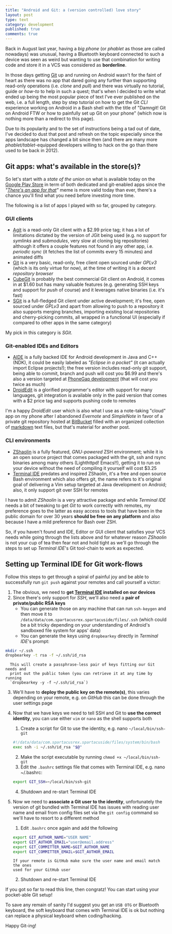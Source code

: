 ```yaml
---
title: "Android and Git: a (version controlled) love story"
layout: post
type: text
category: development
published: true
comments: true
---
```

Back in August last year, having a _big phone_ (or _phablet_ as those are called
nowadays) was unusual, having a Bluetooth keyboard connected to such
a device was seen as weird but wanting to use that combination for writing code
and store it in a VCS was considered as **borderline**.

In those days getting [Git] up and running on Android wasn't for the faint of
heart as there was no app that dared going any further than supporting read-only
operations (i.e. _clone_ and _pull_) and there was virtually no tutorial, guide
or _how-to_ to help in such a quest; that's when I decided to write what ended
up being the most popular piece of text I've ever published on the web, i.e. a
full length, step by step tutorial on how to get the Git _CLI_ experience
working on Android in a Bash shell with the title of "Damngit! Git on Android
FTW or how to painfully set up Git on your phone" (which now is nothing more
than a redirect to this page).

Due to its popularity and to the set of instructions being a tad out of date,
I've decided to dust that post and refresh on the topic especially since the
apps landscape has changed a bit since then (and there are many more
_phablet/tablet_-equipped developers willing to hack on the go than there used
to be back in 2012).


Git apps: what's available in the store(s)?
-------------------------------------------

So let's start with a _state of the union_ on what is available today on the
[Google Play Store] in term of both dedicated and git-enabled apps since the
_"[There's an app for that](appft)"_ meme is more valid today than ever,
there's a chance you'll find what you need before investing more time.

The following is a list of apps I played with so far, grouped by category.

### GUI clients ###

- [Agit] is a read-only Git client with a $2.99 price tag; it has a lot of
  limitations dictated by the version of JGit being used (e.g. no support for
  _symlinks_ and _submodules_, very slow at cloning big repositories) although
  it offers a couple features not found in any other app, i.e. _periodic sync_
  (it fetches the list of commits every 15 minutes) and animated diffs
- [Git](git.android) is a very basic, read-only, free client open sourced under
  _GPLv3_ (which is its only virtue for now), at the time of writing it is a
  decent _repository browser_
- [CubeGit] is probably the best commercial Git client on Android, it comes in
  at $1.60 but has many valuable features (e.g. generating SSH keys and support
  for _push_ of course) and it leverages native binaries (i.e. it's fast)
- [SGit] is a full-fledged Git client under active development; it's free,
  open sourced under _GPLv3_ and apart from allowing to push to a repository it
  also supports merging branches, importing existing local repositories and
  cherry-picking commits, all wrapped in a functional UI (especially if compared
  to other apps in the same category)

My pick in this category is _SGit_.

### Git-enabled IDEs and Editors ###

- [AIDE] is a fully backed IDE for Android development in Java and C++ (NDK),
  it could be easily labeled as _"Eclipse in a pocket"_ (it can actually import
  Eclipse projects!); the free version includes read-only git support, being
  able to commit, branch and push will cost you $6.99 and there's also a version
  targeted at [PhoneGap development] \(that will cost you twice as much\)
- [DroidEdit] is a glorified programmer's editor with support for many languages,
  git integration is available only in the paid version that comes with a $2
  price tag and supports pushing code to remotes

I'm a happy _DroidEdit_ user which is also what I use as a note-taking "cloud" app
on my phone after I abandoned _Evernote_ and _SimpleNote_ in favor of a private
git repository hosted at [BitBucket] filled with an organized collection of
[markdown] text files, but that's material for another post.

### CLI environments ###

- [ZShaolin] is a fully featured, _GNU-powered_ ZSH environment; while it is an
  open source project that comes packaged with the git, ssh and rsync binaries
  among many others (Lighthttpd! Emacs!!), getting it to run on your device
  without the need of compiling it yourself will cost $3.25
- [Terminal IDE] predates and inspired ZShaolin, it's a free and open source
  Bash environment which also offers git, the name refers to it's original goal
  of delivering a Vim setup targeted at Java development on Android; also, it
  only support git over SSH for remotes

I have to admit _ZShaolin_ is a very attractive package and while _Terminal IDE_
needs a bit of tweaking to get _Git_ to work correctly with remotes, my
preference goes to the latter as easy access to tools that have been in the
public domain for over 30 years **should be free on any platform** and also
because I have a mild preference for Bash over ZSH.

So, if you haven't found and IDE, Editor or GUI client that satisfies your VCS
needs while going through the lists above and for whatever reason _ZShaolin_ is
not your cup of tea then fear not and hold tight as we'll go through the steps
to set up _Terminal IDE_'s Git tool-chain to work as expected.

Setting up Terminal IDE for Git work-flows
------------------------------------------

Follow this steps to get through a spiral of painful joy and be able to
successfully run `git push` against your remotes and call yourself a victor:

1. The obvious, we need to **get [Terminal IDE] installed on our devices**
2. Since there's only support for _SSH_, we'll also need a
   **pair of private/public RSA keys**
    - You can generate those on any machine that can run `ssh-keygen` and then
      move it to `/data/data/com.spartacusrex.spartacuside/files/.ssh` (which
      could be a bit tricky depending on your understanding of Android's
      sandboxed file system for apps' data)
    - You can generate the keys using `dropbearkey` directly in _Terminal IDE_'s
      prompt:
```bash
mkdir ~/.ssh
dropbearkey -t rsa -f ~/.ssh/id_rsa
```
      This will create a passphrase-less pair of keys fitting our Git needs and
      print out the public token (you can retrieve it at any time by running
      `dropbearkey -y -f ~/.ssh/id_rsa`)
3. We'll have to **deploy the public key on the remote(s)**, this varies
   depending on your remote, e.g. on _GitHub_ this can be done through the user
   settings page
4. Now that we have keys we need to tell SSH and Git to
   **use the correct identity**, you can use either `vim` or `nano` as the shell
   supports both

    1. Create a script for Git to use the identity, e.g. nano `~/local/bin/ssh-git`
    ```bash
    #!/data/data/com.spartacusrex.spartacuside/files/system/bin/bash
    exec ssh -i ~/.ssh/id_rsa "$@"
    ```
    2. Make the script executable by running `chmod +x ~/local/bin/ssh-git`
    3. Edit the `.bashrc` settings file that comes with Terminal IDE, e.g. nano ~/.bashrc:
    ```bash
    export GIT_SSH=~/local/bin/ssh-git
    ```
    4. Shutdown and re-start Terminal IDE
5. Now we need to **associate a Git user to the identity**, unfortunately the
   version of git bundled with Terminal IDE has issues with reading user name
   and email from config files set via the `git config` command so we'll have to
   resort to a different method

    1. Edit `.bashrc` once again and add the following
    ```bash
    export GIT_AUTHOR_NAME="USER NAME"
    export GIT_AUTHOR_EMAIL="user@email.address"
    export GIT_COMMITTER_NAME=$GIT_AUTHOR_NAME
    export GIT_COMMITTER_EMAIL=$GIT_AUTHOR_EMAIL
    ```
       If your remote is GitHub make sure the user name and email match the ones
       used for your GitHub user
    2. Shutdown and re-start Terminal IDE

If you got so far to read this line, then congratz! You can start using your
pocket-able Git setup!

To save any remain of sanity I'd suggest you get an `USB OTG` or Bluetooth
keyboard, the soft keyboard that comes with Terminal IDE is ok but nothing can
replace a physical keyboard when coding/hacking.

Happy Git-ing!


[aide]: https://play.google.com/store/apps/details?id=com.aide.ui
[agit]: https://play.google.com/store/apps/details?id=com.madgag.agit
[appft]: http://appft.com/
[bitbucket]: https://bitbucket.org/
[cubegit]: https://play.google.com/store/apps/details?id=de.f0i.cube.git
[droidedit]: https://play.google.com/store/apps/details?id=com.aor.droidedit
[git]: http://git-scm.com
[git.android]: https://play.google.com/store/apps/details?id=com.romanenco.gitt
[google play store]: http://play.google.com
[jgit]: http://www.eclipse.org/jgit/
[markdown]: http://daringfireball.net/projects/markdown/
[phonegap development]: https://play.google.com/store/apps/details?id=com.aide.phonegap
[sgit]: https://play.google.com/store/apps/details?id=me.sheimi.sgit
[terminal ide]: https://play.google.com/store/apps/details?id=com.spartacusrex.spartacuside
[zshaolin]: https://play.google.com/store/apps/details?id=org.dyne.zshaolin
